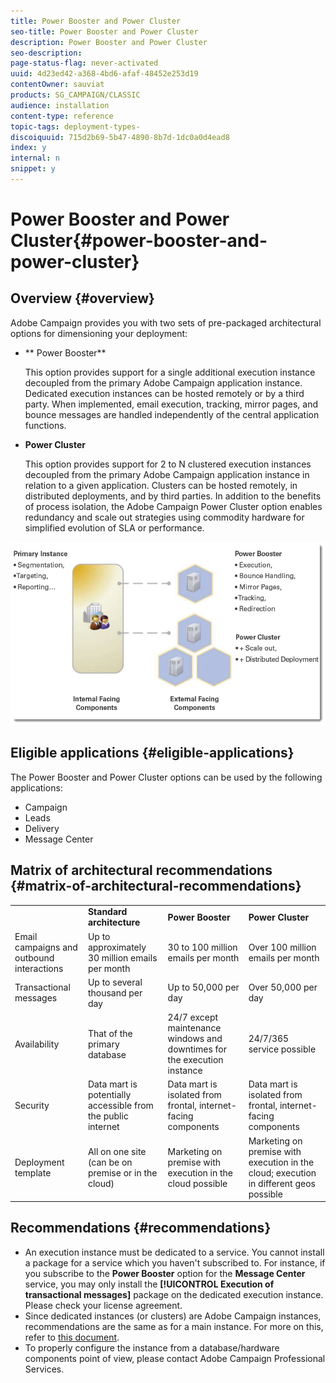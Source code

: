 ```yaml
---
title: Power Booster and Power Cluster
seo-title: Power Booster and Power Cluster
description: Power Booster and Power Cluster
seo-description: 
page-status-flag: never-activated
uuid: 4d23ed42-a368-4bd6-afaf-48452e253d19
contentOwner: sauviat
products: SG_CAMPAIGN/CLASSIC
audience: installation
content-type: reference
topic-tags: deployment-types-
discoiquuid: 715d2b69-5b47-4890-8b7d-1dc0a0d4ead8
index: y
internal: n
snippet: y
---
```


# Power Booster and Power Cluster{#power-booster-and-power-cluster}

## Overview {#overview}

Adobe Campaign provides you with two sets of pre-packaged architectural options for dimensioning your deployment:

* ** Power Booster**

  This option provides support for a single additional execution instance decoupled from the primary Adobe Campaign application instance. Dedicated execution instances can be hosted remotely or by a third party. When implemented, email execution, tracking, mirror pages, and bounce messages are handled independently of the central application functions.

* **Power Cluster**

  This option provides support for 2 to N clustered execution instances decoupled from the primary Adobe Campaign application instance in relation to a given application. Clusters can be hosted remotely, in distributed deployments, and by third parties. In addition to the benefits of process isolation, the Adobe Campaign Power Cluster option enables redundancy and scale out strategies using commodity hardware for simplified evolution of SLA or performance.

![](assets/architectural_options_diagram.png)

## Eligible applications {#eligible-applications}

The Power Booster and Power Cluster options can be used by the following applications:

* Campaign
* Leads
* Delivery
* Message Center

## Matrix of architectural recommendations {#matrix-of-architectural-recommendations}

<table> 
 <tbody> 
  <tr> 
   <td> </td> 
   <td> <strong>Standard architecture</strong><br /> </td> 
   <td> <strong>Power Booster</strong><br /> </td> 
   <td> <strong>Power Cluster</strong><br /> </td> 
  </tr> 
  <tr> 
   <td> Email campaigns and outbound interactions<br /> </td> 
   <td> Up to approximately 30 million emails per month<br /> </td> 
   <td> 30 to 100 million emails per month<br /> </td> 
   <td> Over 100 million emails per month<br /> </td> 
  </tr> 
  <tr> 
   <td> Transactional messages<br /> </td> 
   <td> Up to several thousand per day<br /> </td> 
   <td> Up to 50,000 per day<br /> </td> 
   <td> Over 50,000 per day<br /> </td> 
  </tr> 
  <tr> 
   <td> Availability<br /> </td> 
   <td> That of the primary database<br /> </td> 
   <td> 24/7 except maintenance windows and downtimes for the execution instance<br /> </td> 
   <td> 24/7/365 service possible<br /> </td> 
  </tr> 
  <tr> 
   <td> Security<br /> </td> 
   <td> Data mart is potentially accessible from the public internet<br /> </td> 
   <td> Data mart is isolated from frontal, internet-facing components<br /> </td> 
   <td> Data mart is isolated from frontal, internet-facing components<br /> </td> 
  </tr> 
  <tr> 
   <td> Deployment template<br /> </td> 
   <td> All on one site (can be on premise or in the cloud)<br /> </td> 
   <td> Marketing on premise with execution in the cloud possible<br /> </td> 
   <td> Marketing on premise with execution in the cloud; execution in different geos possible<br /> </td> 
  </tr> 
 </tbody> 
</table>

## Recommendations {#recommendations}

* An execution instance must be dedicated to a service. You cannot install a package for a service which you haven't subscribed to. For instance, if you subscribe to the **Power Booster** option for the **Message Center** service, you may only install the **[!UICONTROL Execution of transactional messages]** package on the dedicated execution instance. Please check your license agreement.
* Since dedicated instances (or clusters) are Adobe Campaign instances, recommendations are the same as for a main instance. For more on this, refer to [this document](https://helpx.adobe.com/campaign/classic/production/using/foreword.html).
* To properly configure the instance from a database/hardware components point of view, please contact Adobe Campaign Professional Services.

